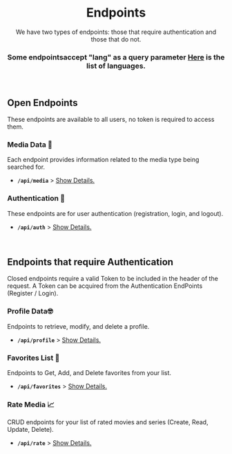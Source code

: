 <h1 align="center">Endpoints</h1>
<p align="center" >
  We have two types of endpoints: those that require authentication and those that do not. <br />
  <h3 align="center" >Some endpointsaccept "lang" as a query parameter <a href="docs/language/readme.md">Here</a> is the list of languages. </h3>
</p>

<br />

<h2>Open Endpoints</h2>
These endpoints are available to all users, no token is required to access them.

### Media Data 🎥

Each endpoint provides information related to the media type being searched for.
* **`/api/media`** > [Show Details.](./media/readme.md)

### Authentication 🔑

These endpoints are for user authentication (registration, login, and logout).
* **`/api/auth`** > [Show Details.](./auth/readme.md)
<br />

## Endpoints that require Authentication

Closed endpoints require a valid Token to be included in the header of the
request. A Token can be acquired from the Authentication EndPoints (Register / Login).

### Profile Data🤓

Endpoints to retrieve, modify, and delete a profile.

* **`/api/profile`** > [Show Details.](./profile/readme.md)

### Favorites List 💖

Endpoints to Get, Add, and Delete favorites from your list.
* **`/api/favorites`** > [Show Details.](./favorites/readme.md)

### Rate Media 📈

CRUD endpoints for your list of rated movies and series (Create, Read, Update, Delete).
* **`/api/rate`** > [Show Details.](./rate/readme.md)
